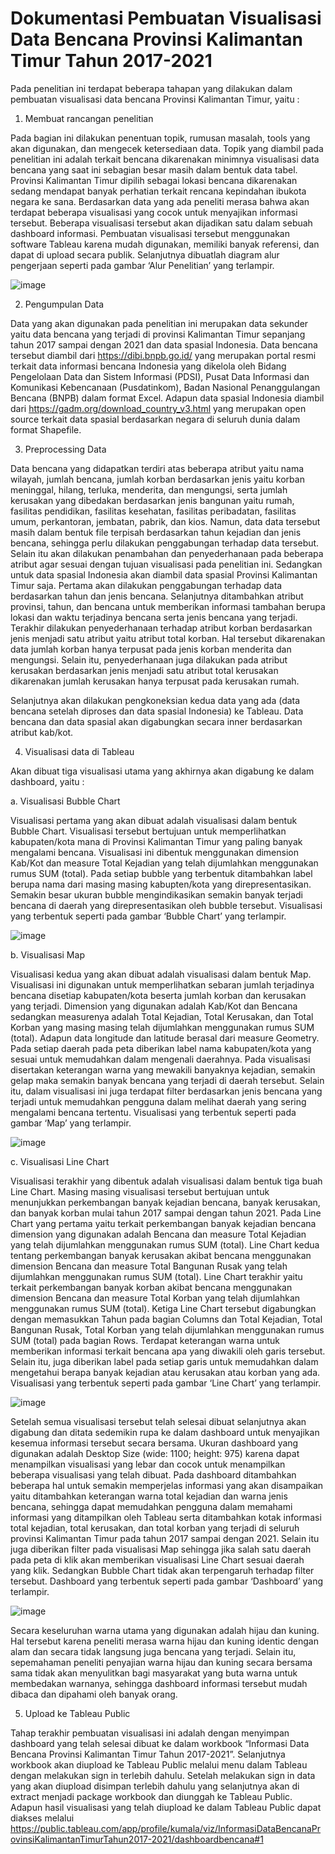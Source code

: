 # Dokumentasi Pembuatan Visualisasi Data Bencana Provinsi Kalimantan Timur Tahun 2017-2021
Pada penelitian ini terdapat beberapa tahapan yang dilakukan dalam pembuatan visualisasi data bencana Provinsi Kalimantan Timur, yaitu :
1.	Membuat rancangan penelitian

Pada bagian ini dilakukan penentuan topik, rumusan masalah, tools yang akan digunakan, dan mengecek ketersediaan data. Topik yang diambil pada penelitian ini adalah terkait bencana dikarenakan minimnya visualisasi data bencana yang saat ini sebagian besar masih dalam bentuk data tabel. Provinsi Kalimantan Timur dipilih sebagai lokasi bencana dikarenakan sedang mendapat banyak perhatian terkait rencana kepindahan ibukota negara ke sana. Berdasarkan data yang ada peneliti merasa bahwa akan terdapat beberapa visualisasi yang cocok untuk menyajikan informasi tersebut. Beberapa visualisasi tersebut akan dijadikan satu dalam sebuah dashboard informasi.  Pembuatan visualisasi tersebut menggunakan software Tableau karena mudah digunakan, memiliki banyak referensi, dan dapat di upload secara publik. Selanjutnya dibuatlah diagram alur pengerjaan seperti pada gambar ‘Alur Penelitian’ yang terlampir.

![image](https://user-images.githubusercontent.com/107897580/174721803-a5fb8753-48f2-4c6d-9efe-3cf3bc4c0165.png)


2.	Pengumpulan Data

Data yang akan digunakan pada penelitian ini merupakan data sekunder yaitu data bencana yang terjadi di provinsi Kalimantan Timur sepanjang tahun 2017 sampai dengan 2021 dan data spasial Indonesia. Data bencana tersebut diambil dari https://dibi.bnpb.go.id/ yang merupakan portal resmi terkait data informasi bencana Indonesia yang dikelola oleh Bidang Pengelolaan Data dan Sistem Informasi (PDSI), Pusat Data Informasi dan Komunikasi Kebencanaan (Pusdatinkom), Badan Nasional Penanggulangan Bencana (BNPB) dalam format Excel. Adapun data spasial Indonesia diambil dari https://gadm.org/download_country_v3.html yang merupakan open source terkait data spasial berdasarkan negara di seluruh dunia dalam format Shapefile. 

3.	Preprocessing Data

Data bencana yang didapatkan terdiri atas beberapa atribut yaitu nama wilayah, jumlah bencana, jumlah korban berdasarkan jenis yaitu korban meninggal, hilang, terluka, menderita, dan mengungsi, serta jumlah kerusakan yang dibedakan berdasarkan jenis bangunan yaitu rumah, fasilitas pendidikan, fasilitas kesehatan, fasilitas peribadatan, fasilitas umum, perkantoran, jembatan, pabrik, dan kios. Namun, data data tersebut masih dalam bentuk file terpisah berdasarkan tahun kejadian dan jenis bencana, sehingga perlu dilakukan penggabungan terhadap data tersebut. Selain itu akan dilakukan penambahan dan penyederhanaan pada beberapa atribut agar sesuai dengan tujuan visualisasi pada penelitian ini. Sedangkan untuk data spasial Indonesia akan diambil data spasial Provinsi Kalimantan Timur saja.
Pertama akan dilakukan penggabungan terhadap data berdasarkan tahun dan jenis bencana. Selanjutnya ditambahkan atribut provinsi, tahun, dan bencana untuk memberikan informasi tambahan berupa lokasi dan waktu terjadinya bencana serta jenis bencana yang terjadi. Terakhir dilakukan penyederhanaan terhadap atribut korban berdasarkan jenis menjadi satu atribut yaitu atribut total korban. Hal tersebut dikarenakan data jumlah korban hanya terpusat pada jenis korban menderita dan mengungsi. Selain itu, penyederhanaan juga dilakukan pada atribut kerusakan berdasarkan jenis menjadi satu atribut total kerusakan dikarenakan jumlah kerusakan hanya terpusat pada kerusakan rumah. 

Selanjutnya akan dilakukan pengkoneksian kedua data yang ada (data bencana setelah diproses dan data spasial Indonesia) ke Tableau. Data bencana dan data spasial akan digabungkan secara inner berdasarkan atribut kab/kot.

4.	Visualisasi data di Tableau

Akan dibuat tiga visualisasi utama yang akhirnya akan digabung ke dalam dashboard, yaitu :
  
  a.	Visualisasi Bubble Chart
      
Visualisasi pertama yang akan dibuat adalah visualisasi dalam bentuk Bubble Chart. Visualisasi tersebut bertujuan untuk memperlihatkan kabupaten/kota mana di Provinsi Kalimantan Timur yang paling banyak mengalami bencana. Visualisasi ini dibentuk menggunakan dimension Kab/Kot dan measure Total Kejadian yang telah dijumlahkan menggunakan rumus SUM (total). Pada setiap bubble yang terbentuk ditambahkan label berupa nama dari masing masing kabupten/kota yang direpresentasikan. Semakin besar ukuran bubble mengindikasikan semakin banyak terjadi bencana di daerah yang direpresentasikan oleh bubble tersebut. Visualisasi yang terbentuk seperti pada gambar ‘Bubble Chart’ yang terlampir.

![image](https://user-images.githubusercontent.com/107897580/174722043-bf004d78-53c4-42a4-b295-fd93a26ae798.png)

  b.	Visualisasi Map
      
Visualisasi kedua yang akan dibuat adalah visualisasi dalam bentuk Map. Visualisasi ini digunakan untuk memperlihatkan sebaran jumlah terjadinya bencana disetiap kabupaten/kota beserta jumlah korban dan kerusakan yang terjadi. Dimension yang digunakan adalah Kab/Kot dan Bencana sedangkan measurenya adalah Total Kejadian, Total Kerusakan, dan Total Korban yang masing masing telah dijumlahkan menggunakan rumus SUM (total). Adapun data longitude dan latitude berasal dari measure Geometry. Pada setiap daerah pada peta diberikan label nama kabupaten/kota yang sesuai untuk memudahkan dalam mengenali daerahnya. Pada visualisasi disertakan keterangan warna yang mewakili banyaknya kejadian, semakin gelap maka semakin banyak bencana yang terjadi di daerah tersebut. Selain itu, dalam visualisasi ini juga terdapat filter berdasarkan jenis bencana yang terjadi untuk memudahkan pengguna dalam melihat daerah yang sering mengalami bencana tertentu. Visualisasi yang terbentuk seperti pada gambar ‘Map’ yang terlampir.

![image](https://user-images.githubusercontent.com/107897580/174722120-b6c49bc2-08b4-4e32-b9d3-51b2e356bb3e.png)

  c.	Visualisasi Line Chart
      
Visualisasi terakhir yang dibentuk adalah visualisasi dalam bentuk tiga buah Line Chart. Masing masing visualisasi tersebut bertujuan untuk menunjukkan perkembangan banyak kejadian bencana, banyak kerusakan, dan banyak korban mulai tahun 2017 sampai dengan tahun 2021. Pada Line Chart yang pertama yaitu terkait perkembangan banyak kejadian bencana dimension yang digunakan adalah Bencana dan measure Total Kejadian yang telah dijumlahkan menggunakan rumus SUM (total). Line Chart kedua tentang perkembangan banyak kerusakan akibat bencana menggunakan dimension Bencana dan measure Total Bangunan Rusak yang telah dijumlahkan menggunakan rumus SUM (total). Line Chart terakhir yaitu terkait perkembangan banyak korban akibat bencana menggunakan dimension Bencana dan measure Total Korban yang telah dijumlahkan menggunakan rumus SUM (total). Ketiga Line Chart tersebut digabungkan dengan memasukkan Tahun pada bagian Columns dan Total Kejadian, Total Bangunan Rusak, Total Korban yang telah dijumlahkan menggunakan rumus SUM (total) pada bagian Rows. Terdapat keterangan warna untuk memberikan informasi terkait bencana apa yang diwakili oleh garis tersebut. Selain itu, juga diberikan label pada setiap garis untuk memudahkan dalam mengetahui berapa banyak kejadian atau kerusakan atau korban yang ada. Visualisasi yang terbentuk seperti pada gambar ‘Line Chart’ yang terlampir.

![image](https://user-images.githubusercontent.com/107897580/174722377-bf9e46d6-6897-45fc-ae6c-7deb22dea6b7.png)
  
Setelah semua visualisasi tersebut telah selesai dibuat selanjutnya akan digabung dan ditata sedemikin rupa ke dalam dashboard untuk menyajikan kesemua informasi tersebut secara bersama. Ukuran dashboard yang digunakan adalah Desktop Size (wide: 1100; height: 975) karena dapat menampilkan visualisasi yang lebar dan cocok untuk menampilkan beberapa visualisasi yang telah dibuat. Pada dashboard ditambahkan beberapa hal untuk semakin memperjelas informasi yang akan disampaikan yaitu ditambahkan keterangan warna total kejadian dan warna jenis bencana, sehingga dapat memudahkan pengguna dalam memahami informasi yang ditampilkan oleh Tableau serta ditambahkan kotak informasi total kejadian, total kerusakan, dan total korban yang terjadi di seluruh provinsi Kalimantan Timur pada tahun 2017 sampai dengan 2021. Selain itu juga diberikan filter pada visualisasi Map sehingga jika salah satu daerah pada peta di klik akan memberikan visualisasi Line Chart sesuai daerah yang klik. Sedangkan Bubble Chart tidak akan  terpengaruh terhadap filter tersebut. Dashboard yang terbentuk seperti pada gambar ‘Dashboard’ yang terlampir.

![image](https://user-images.githubusercontent.com/107897580/174721280-f71034ea-3bbb-424a-a6e3-be0b77e4c18d.png)

Secara keseluruhan warna utama yang digunakan adalah hijau dan kuning. Hal tersebut karena peneliti merasa warna hijau dan kuning identic dengan alam dan secara tidak langsung juga bencana yang terjadi. Selain itu, sepemahaman peneliti penyajian warna hijau dan kuning secara bersama sama tidak akan menyulitkan bagi masyarakat yang buta warna untuk membedakan warnanya, sehingga dashboard informasi tersebut mudah dibaca dan dipahami oleh banyak orang. 

5.	Upload ke Tableau Public

Tahap terakhir pembuatan visualisasi ini adalah dengan menyimpan dashboard yang telah selesai dibuat ke dalam workbook “Informasi Data Bencana Provinsi Kalimantan Timur Tahun 2017-2021”. Selanjutnya workbook akan diupload ke Tableau Public melalui menu dalam Tableau dengan melakukan sign in terlebih dahulu. Setelah melakukan sign in data yang akan diupload disimpan terlebih dahulu yang selanjutnya akan di extract menjadi package workbook dan diunggah ke Tableau Public. Adapun hasil visualisasi yang telah diupload ke dalam Tableau Public dapat diakses melalui https://public.tableau.com/app/profile/kumala/viz/InformasiDataBencanaProvinsiKalimantanTimurTahun2017-2021/dashboardbencana#1

